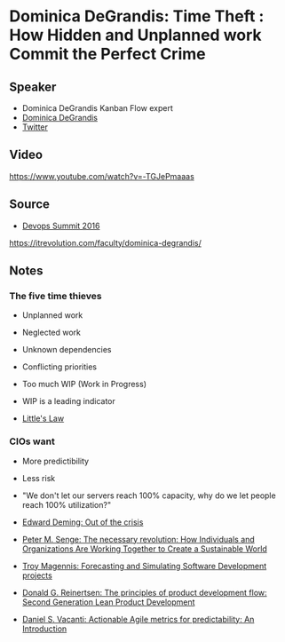 # Dominica DeGrandis: Time Theft : How Hidden and Unplanned work Commit the Perfect Crime

## Speaker

* Dominica DeGrandis Kanban Flow expert
* [Dominica DeGrandis](http://ddegrandis.com/)
* [Twitter](https://twitter.com/dominicad)

## Video

https://www.youtube.com/watch?v=-TGJePmaaas

## Source

* [Devops Summit 2016](https://events.itrevolution.com/)

https://itrevolution.com/faculty/dominica-degrandis/

## Notes

### The five time thieves

* Unplanned work
* Neglected work
* Unknown dependencies
* Conflicting priorities
* Too much WIP (Work in Progress)


* WIP is a leading indicator
* [Little's Law](https://en.wikipedia.org/wiki/Little%27s_law)

### CIOs want

* More predictibility
* Less risk

* "We don't let our servers reach 100% capacity, why do we let people reach 100% utilization?"

* [Edward Deming: Out of the crisis](https://www.amazon.com/Out-Crisis-Press-Edwards-Deming/dp/0262541157)
* [Peter M. Senge: The necessary revolution: How Individuals and Organizations Are Working Together to Create a Sustainable World](https://www.amazon.com/Necessary-Revolution-Individuals-Organizations-Sustainable/dp/0385519044)
* [Troy Magennis: Forecasting and Simulating Software Development projects](https://www.amazon.com/Forecasting-Simulating-Software-Development-Projects/dp/1466454830/)
* [Donald G. Reinertsen: The principles of product development flow: Second Generation Lean Product Development](https://www.amazon.com/Principles-Product-Development-Flow-Generation/dp/1935401009)
* [Daniel S. Vacanti: Actionable Agile metrics for predictability:  An Introduction](https://www.amazon.com/Actionable-Agile-Metrics-Predictability-Introduction/dp/098643633X/)






